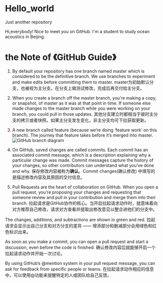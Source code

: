 # Hello_world
Just another repository

Hi,everybody! Nice to meet you on GitHub.
I`m a student to study ocean acoustics in Beijing.


# the Note of 《GitHub Guide》
1. By default your repository has one branch named master which is considered to be the definitive branch. We use branches to experiment and make edits before committing them to master. master为初始默认分支，也被视为主分支。在分支上做测试修改，完成后再交付给主分支。

2. When you create a branch off the master branch, you’re making a copy, or snapshot, of master as it was at that point in time. If someone else made changes to the master branch while you were working on your branch, you could pull in those updates. 其他分支建立时都相当于彼时主分支的拷贝或者快照。如果主分支发生变化，非主分支均可下拉获取更新。

3. A new branch called feature (because we’re doing ‘feature work’ on this branch). The journey that feature takes before it’s merged into master.
![GitHub branch diagram](https://guides.github.com/activities/hello-world/branching.png)

4. On GitHub, saved changes are called commits. Each commit has an associated commit message, which is a description explaining why a particular change was made. Commit messages capture the history of your changes, so other contributors can understand what you’ve done and why. 保存修改内容被称为**确认**。Commit changes(确认修改) 中填写的是描述修改内容及其原因的交付信息。

5. Pull Requests are the heart of collaboration on GitHub. When you open a pull request, you’re proposing your changes and requesting that someone review and pull in your contribution and merge them into their branch. 拉起请求是GitHub协作的核心。当开启拉起请求动作时，就意味着向对方推荐自己修改，请求对方查看并提取出修改意见以整合进他们的分支中。

The changes, additions, and subtractions are shown in green and red. 拉起请求会显示出自己分支和对方分支的差异 —— 增添部分和删减部分会用绿色和红色标识出来。

As soon as you make a commit, you can open a pull request and start a discussion, even before the code is finished. 确认修改内容后就能够开启一个拉起请求动作并开始一次讨论。

By using GitHub’s @mention system in your pull request message, you can ask for feedback from specific people or teams. 在拉起请求动作相应的信息中，可以使用@功能来提醒特定的人或团队给自己反馈。
